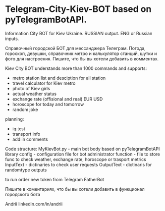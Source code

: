 # Telegram-City-Kiev-BOT based on pyTelegramBotAPI.

Information City BOT for Kiev Ukraine. RUSSIAN output. ENG or Russian inputs.

Справочный городской БОТ для мессанджера Телеграм. Погода, гороскоп, девушки, справочник метро и калькулятор станций, шутки и фото для настроения. Пишите, что бы вы хотели добавить в комментах.

Kiev City BOT understands more than 1000 commands and supports:

- metro station list and desciption for all station
- travel calculator for Kiev metro
- photo of Kiev girls
- actual weather status
- exchange rate (offisional and real)  EUR USD 
- horoscope for today and tomorrow
- random joke

planning:
- iq test 
- transport info
- add in comments

Code structure:
MyKievBot.py - main bot body based on pyTelegramBotAPI library
config - configuration file for bot administrator
function - file to store func to check weather, exchange rate, horoscope or trasport metrics
InputText - dictinaries to check user requests
OutputText - dictinaris for randomtype outputs

to run order new token from Telegram FatherBot


Пишите в коментариях, что бы вы хотели добавить в функционал городского бота

Andrii linkedin.com/in/andrii
